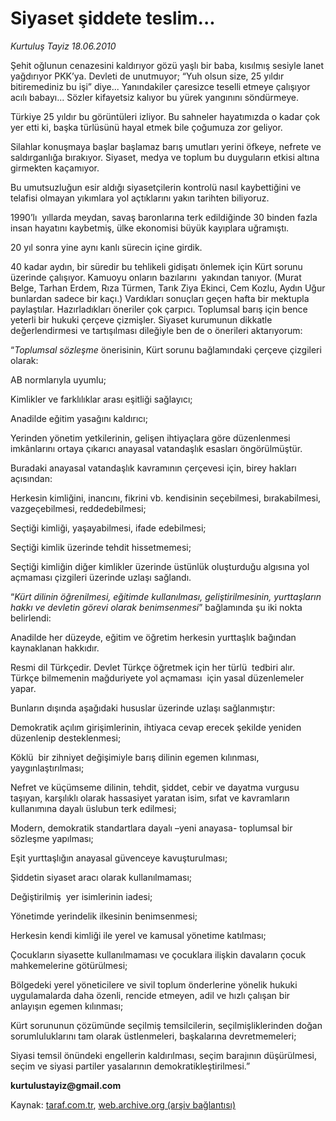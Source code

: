# Siyaset şiddete teslim... 

*Kurtuluş Tayiz 18.06.2010*

<div class="yazi">
<p>Şehit oğlunun cenazesini kaldırıyor gözü yaşlı bir baba, kısılmış sesiyle lanet yağdırıyor PKK’ya. Devleti de unutmuyor; “Yuh olsun size, 25 yıldır bitiremediniz bu işi” diye... Yanındakiler çaresizce teselli etmeye çalışıyor acılı babayı... Sözler kifayetsiz kalıyor bu yürek yangınını söndürmeye.</p>
<p>Türkiye 25 yıldır bu görüntüleri izliyor. Bu sahneler hayatımızda o kadar çok yer etti ki, başka türlüsünü hayal etmek bile çoğumuza zor geliyor.</p>
<p>Silahlar konuşmaya başlar başlamaz barış umutları yerini öfkeye, nefrete ve saldırganlığa bırakıyor. Siyaset, medya ve toplum bu duyguların etkisi altına girmekten kaçamıyor.</p>
<p>Bu umutsuzluğun esir aldığı siyasetçilerin kontrolü nasıl kaybettiğini ve telafisi olmayan yıkımlara yol açtıklarını yakın tarihten biliyoruz.</p>
<p>1990’lı  yıllarda meydan, savaş baronlarına terk edildiğinde 30 binden fazla insan hayatını kaybetmiş, ülke ekonomisi büyük kayıplara uğramıştı.</p>
<p>20 yıl sonra yine aynı kanlı sürecin içine girdik.</p>
<p>40 kadar aydın, bir süredir bu tehlikeli gidişatı önlemek için Kürt sorunu üzerinde çalışıyor. Kamuoyu onların bazılarını  yakından tanıyor. (Murat Belge, Tarhan Erdem, Rıza Türmen, Tarık Ziya Ekinci, Cem Kozlu, Aydın Uğur bunlardan sadece bir kaçı.) Vardıkları sonuçları geçen hafta bir mektupla paylaştılar. Hazırladıkları öneriler çok çarpıcı. Toplumsal barış için bence yeterli bir hukuki çerçeve çizmişler. Siyaset kurumunun dikkatle değerlendirmesi ve tartışılması dileğiyle ben de o önerileri aktarıyorum:</p>
<p>“<i>Toplumsal sözleşme </i>önerisinin, Kürt sorunu bağlamındaki çerçeve çizgileri olarak:</p>
<p>AB normlarıyla uyumlu;</p>
<p>Kimlikler ve farklılıklar arası eşitliği sağlayıcı; </p>
<p>Anadilde eğitim yasağını kaldırıcı; </p>
<p>Yerinden yönetim yetkilerinin, gelişen ihtiyaçlara göre düzenlenmesi imkânlarını ortaya çıkarıcı anayasal vatandaşlık esasları öngörülmüştür.</p>
<p>Buradaki anayasal vatandaşlık kavramının çerçevesi için, birey hakları  açısından:</p>
<p>Herkesin kimliğini, inancını, fikrini vb. kendisinin seçebilmesi, bırakabilmesi, vazgeçebilmesi, reddedebilmesi;</p>
<p>Seçtiği kimliği, yaşayabilmesi, ifade edebilmesi;</p>
<p>Seçtiği kimlik üzerinde tehdit hissetmemesi;</p>
<p>Seçtiği kimliğin diğer kimlikler üzerinde üstünlük oluşturduğu algısına yol açmaması çizgileri üzerinde uzlaşı sağlandı.</p>
<p>“<i>Kürt dilinin öğrenilmesi, eğitimde kullanılması, geliştirilmesinin, yurttaşların hakkı ve devletin görevi olarak benimsenmesi</i>”<i> </i>bağlamında şu iki nokta belirlendi:</p>
<p>Anadilde her düzeyde, eğitim ve öğretim herkesin yurttaşlık bağından kaynaklanan hakkıdır.</p>
<p>Resmi dil Türkçedir. Devlet Türkçe öğretmek için her türlü  tedbiri alır. Türkçe bilmemenin mağduriyete yol açmaması  için yasal düzenlemeler yapar.</p>
<p>Bunların dışında aşağıdaki hususlar üzerinde uzlaşı sağlanmıştır:</p>
<p>Demokratik açılım girişimlerinin, ihtiyaca cevap erecek şekilde yeniden düzenlenip desteklenmesi;</p>
<p>Köklü  bir zihniyet değişimiyle barış dilinin egemen kılınması, yaygınlaştırılması; </p>
<p>Nefret ve küçümseme dilinin, tehdit, şiddet, cebir ve dayatma vurgusu taşıyan, karşılıklı olarak hassasiyet yaratan isim, sıfat ve kavramların kullanımına dayalı üslubun terk edilmesi;</p>
<p>Modern, demokratik standartlara dayalı –yeni anayasa- toplumsal bir sözleşme yapılması; </p>
<p>Eşit yurttaşlığın anayasal güvenceye kavuşturulması;</p>
<p>Şiddetin siyaset aracı olarak kullanılmaması;</p>
<p>Değiştirilmiş  yer isimlerinin iadesi;</p>
<p>Yönetimde yerindelik ilkesinin benimsenmesi;</p>
<p>Herkesin kendi kimliği ile yerel ve kamusal yönetime katılması; </p>
<p>Çocukların siyasette kullanılmaması ve çocuklara ilişkin davaların çocuk mahkemelerine götürülmesi;</p>
<p>Bölgedeki yerel yöneticilere ve sivil toplum önderlerine yönelik hukuki uygulamalarda daha özenli, rencide etmeyen, adil ve hızlı çalışan bir anlayışın egemen kılınması; </p>
<p>Kürt sorununun çözümünde seçilmiş temsilcilerin, seçilmişliklerinden doğan sorumluluklarını tam olarak üstlenmeleri, başkalarına devretmemeleri;</p>
<p>Siyasi temsil önündeki engellerin kaldırılması, seçim barajının düşürülmesi, seçim ve siyasi partiler yasalarının demokratikleştirilmesi.”</p>
<p><b>kurtulustayiz@gmail.com</b></p></div>

Kaynak: [taraf.com.tr](http://www.taraf.com.tr:80/kurtulus-tayiz/makale-siyaset-siddete-teslim.htm), [web.archive.org (arşiv bağlantısı)](http://web.archive.org/web/20100620000248/http://www.taraf.com.tr:80/kurtulus-tayiz/makale-siyaset-siddete-teslim.htm)
